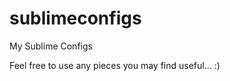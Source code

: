sublimeconfigs
==============

My Sublime Configs

Feel free to use any pieces you may find useful... :)
